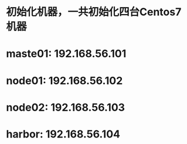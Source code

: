 # 初始化机器，一共初始化四台Centos7机器
# maste01: 192.168.56.101
# node01: 192.168.56.102
# node02: 192.168.56.103
# harbor: 192.168.56.104